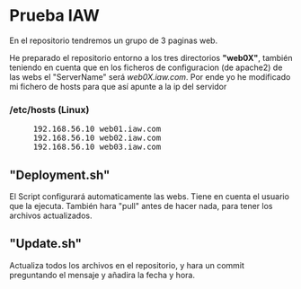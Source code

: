
# Prueba IAW
En el repositorio tendremos un grupo de 3 paginas web.

He preparado el repositorio entorno a los tres directorios <b>"web0X"</b>,
también teniendo en cuenta que en los ficheros de configuracion (de apache2) de las webs
el "ServerName" será <i>web0X.iaw.com</i>. Por ende yo he modificado mi fichero de hosts
para que así apunte a la ip del servidor

### /etc/hosts (Linux)
<pre>
     192.168.56.10 web01.iaw.com
     192.168.56.10 web02.iaw.com
     192.168.56.10 web03.iaw.com
</pre>

## "Deployment.sh"
El Script configurará automaticamente las webs. Tiene en cuenta el usuario que la ejecuta.
También hara "pull" antes de hacer nada, para tener los archivos actualizados.

## "Update.sh"
Actualiza todos los archivos en el repositorio, y hara un commit
preguntando el mensaje y añadira la fecha y hora.
